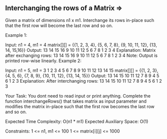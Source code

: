 Interchanging the rows of a Matrix  =>
----------------------------------


Given a matrix of dimensions n1 x m1. Interchange its rows in-place such that the first row will become the last row and so on. 

Example 1:

Input:
n1 = 4, m1 = 4
matrix[][] = {{1, 2, 3, 4},
             {5, 6, 7, 8},
             {9, 10, 11, 12},
             {13, 14, 15,16}}
Output: 
13 14 15 16 9 10 11 12 5 6 7 8 1 2 3 4
Explanation:
Matrix after exchanging rows:
13 14 15 16
 9 10 11 12
 5  6  7  8
 1  2  3  4
Note: Output is printed row-wise linearly. 
Example 2:

Input:
n1 = 5, m1 = 3
1 2 3 4 5 6 7 8 9 10 11 12 13 14 15
matrix[][] = {{1, 2, 3},
             {4, 5, 6},
             {7, 8, 9},
             {10, 11, 12},
             {13, 14, 15}}
Output: 
13 14 15 10 11 12 7 8 9 4 5 6 1 2 3
Explanation:
After interchanging rows:
13 14 15
10 11 12
 7  8  9
 4  5  6
 1  2  3

Your Task:
You dont need to read input or print anything. Complete the function interchangeRows() that takes matrix as input parameter and modifies the matrix in-place such that the first row becomes the last row and so on.

Expected Time Complexity: O(n1 * m1)
Expected Auxiliary Space: O(1)

Constraints:
1 <= n1, m1 <= 100
1 <= matrix[i][j] <= 1000

